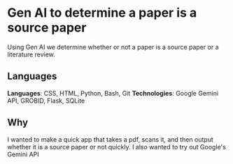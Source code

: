 # Gen AI to determine a paper is a source paper
 Using Gen AI we determine whether or not a paper is a source paper or a literature review. 

## Languages 
**Languages**: CSS, HTML, Python, Bash, Git
**Technologies**: Google Gemini API, GROBID, Flask, SQLite

## Why
I wanted to make a quick app that takes a pdf, scans it, and then output whether it is a source paper or not quickly. I also wanted to try out Google's Gemini API 


